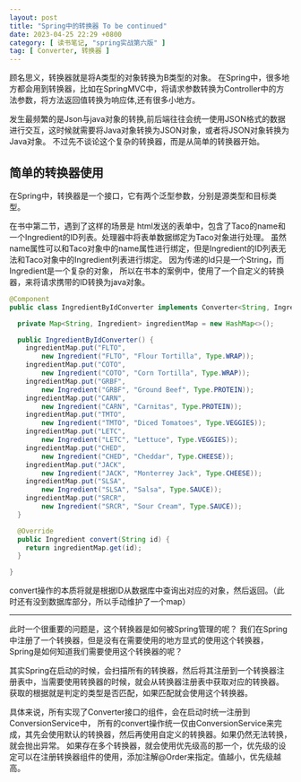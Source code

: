 ```yaml
---
layout: post
title: "Spring中的转换器 To be continued"
date: 2023-04-25 22:29 +0800
category: [ 读书笔记, "spring实战第六版" ]
tag: [ Converter, 转换器 ]
---
```


顾名思义，转换器就是将A类型的对象转换为B类型的对象。
在Spring中，很多地方都会用到转换器，比如在SpringMVC中，将请求参数转换为Controller中的方法参数，将方法返回值转换为响应体,还有很多小地方。

发生最频繁的是Json与java对象的转换,前后端往往会统一使用JSON格式的数据进行交互，这时候就需要将Java对象转换为JSON对象，或者将JSON对象转换为Java对象。
不过先不谈论这个复杂的转换器，而是从简单的转换器开始。

## 简单的转换器使用

在Spring中，转换器是一个接口，它有两个泛型参数，分别是源类型和目标类型。

在书中第二节，遇到了这样的场景是 html发送的表单中，包含了Taco的name和一个Ingredient的ID列表。处理器中将表单数据绑定为Taco对象进行处理。
虽然name属性可以和Taco对象中的name属性进行绑定，但是Ingredient的ID列表无法和Taco对象中的Ingredient列表进行绑定。
因为传递的Id只是一个String，而Ingredient是一个复杂的对象，
所以在书本的案例中，使用了一个自定义的转换器，来将请求携带的ID转换为java对象。

```java
@Component
public class IngredientByIdConverter implements Converter<String, Ingredient> {

  private Map<String, Ingredient> ingredientMap = new HashMap<>();

  public IngredientByIdConverter() {
    ingredientMap.put("FLTO", 
        new Ingredient("FLTO", "Flour Tortilla", Type.WRAP));
    ingredientMap.put("COTO", 
        new Ingredient("COTO", "Corn Tortilla", Type.WRAP));
    ingredientMap.put("GRBF", 
        new Ingredient("GRBF", "Ground Beef", Type.PROTEIN));
    ingredientMap.put("CARN", 
        new Ingredient("CARN", "Carnitas", Type.PROTEIN));
    ingredientMap.put("TMTO", 
        new Ingredient("TMTO", "Diced Tomatoes", Type.VEGGIES));
    ingredientMap.put("LETC", 
        new Ingredient("LETC", "Lettuce", Type.VEGGIES));
    ingredientMap.put("CHED", 
        new Ingredient("CHED", "Cheddar", Type.CHEESE));
    ingredientMap.put("JACK", 
        new Ingredient("JACK", "Monterrey Jack", Type.CHEESE));
    ingredientMap.put("SLSA", 
        new Ingredient("SLSA", "Salsa", Type.SAUCE));
    ingredientMap.put("SRCR", 
        new Ingredient("SRCR", "Sour Cream", Type.SAUCE));
  }

  @Override
  public Ingredient convert(String id) {
    return ingredientMap.get(id);
  }

}
```

convert操作的本质将就是根据ID从数据库中查询出对应的对象，然后返回。（此时还有没到数据库部分，所以手动维护了一个map）

---

此时一个很重要的问题是，这个转换器是如何被Spring管理的呢？
我们在Spring中注册了一个转换器，但是没有在需要使用的地方显式的使用这个转换器，Spring是如何知道我们需要使用这个转换器的呢？

其实Spring在启动的时候，会扫描所有的转换器，然后将其注册到一个转换器注册表中，当需要使用转换器的时候，就会从转换器注册表中获取对应的转换器。
获取的根据就是判定的类型是否匹配，如果匹配就会使用这个转换器。

具体来说，所有实现了Converter接口的组件，会在启动时统一注册到ConversionService中，
所有的convert操作统一仅由ConversionService来完成，其先会使用默认的转换器，然后再使用自定义的转换器。如果仍然无法转换，就会抛出异常。
如果存在多个转换器，就会使用优先级高的那一个，优先级的设定可以在注册转换器组件的使用，添加注解@Order来指定。值越小，优先级越高。


